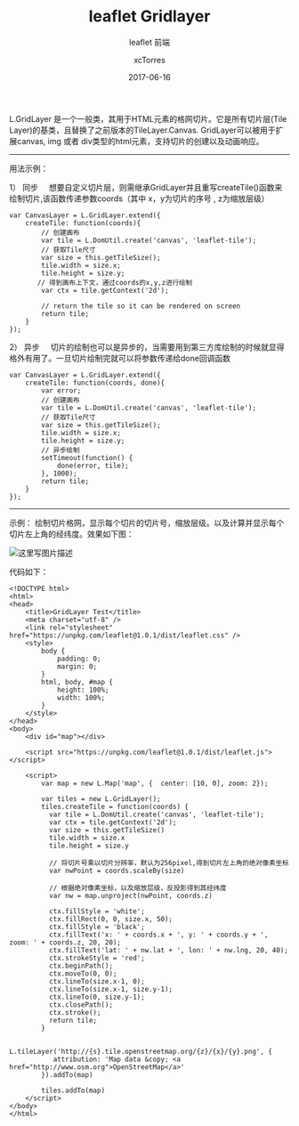﻿---
layout:     post
title:      "leaflet Gridlayer"
subtitle:   "leaflet 前端"
date:       2017-06-16
author:     "xcTorres"
header-img: "img/post-bg-unix-linux.jpg"
tags:
    - 前端
---

L.GridLayer 是一个一般类，其用于HTML元素的格网切片。它是所有切片层(Tile Layer)的基类，且替换了之前版本的TileLayer.Canvas. GridLayer可以被用于扩展canvas, img 或者 div类型的html元素，支持切片的创建以及动画响应。


----------
用法示例：

 1） 同步
&nbsp;&nbsp;&nbsp;&nbsp;想要自定义切片层，则需继承GridLayer并且重写createTile()函数来绘制切片,该函数传递参数coords（其中 x，y为切片的序号 , z为缩放层级）

```
var CanvasLayer = L.GridLayer.extend({
    createTile: function(coords){
        // 创建画布
        var tile = L.DomUtil.create('canvas', 'leaflet-tile');
        // 获取Tile尺寸
        var size = this.getTileSize();
        tile.width = size.x;
        tile.height = size.y;
	   // 得到画布上下文，通过coords的x,y,z进行绘制
        var ctx = tile.getContext('2d');

        // return the tile so it can be rendered on screen
        return tile;
    }
});

```

 2） 异步
 &nbsp;&nbsp;&nbsp;&nbsp;切片的绘制也可以是异步的，当需要用到第三方库绘制的时候就显得格外有用了。一旦切片绘制完就可以将参数传递给done回调函数
 

```
var CanvasLayer = L.GridLayer.extend({
    createTile: function(coords, done){
        var error;
        // 创建画布
        var tile = L.DomUtil.create('canvas', 'leaflet-tile');
        // 获取Tile尺寸
        var size = this.getTileSize();
        tile.width = size.x;
        tile.height = size.y;
		// 异步绘制
        setTimeout(function() {
            done(error, tile);
        }, 1000);
        return tile;
    }
});

```
----------
示例： 绘制切片格网，显示每个切片的切片号，缩放层级。以及计算并显示每个切片左上角的经纬度。效果如下图：

![这里写图片描述](http://img.blog.csdn.net/20170625201250830?watermark/2/text/aHR0cDovL2Jsb2cuY3Nkbi5uZXQvdTAxMDc5MzIzNg==/font/5a6L5L2T/fontsize/400/fill/I0JBQkFCMA==/dissolve/70/gravity/SouthEast)

代码如下：

```
<!DOCTYPE html>
<html>  
<head>
    <title>GridLayer Test</title>
    <meta charset="utf-8" />
    <link rel="stylesheet" href="https://unpkg.com/leaflet@1.0.1/dist/leaflet.css" />
    <style>
        body {
            padding: 0;
            margin: 0;
        }
        html, body, #map {
            height: 100%;
            width: 100%;
        }
    </style>
</head>
<body>
    <div id="map"></div>

    <script src="https://unpkg.com/leaflet@1.0.1/dist/leaflet.js"></script>

    <script>
		var map = new L.Map('map', {  center: [10, 0], zoom: 2});
		
		var tiles = new L.GridLayer();
		tiles.createTile = function(coords) {
		  var tile = L.DomUtil.create('canvas', 'leaflet-tile');
		  var ctx = tile.getContext('2d');
		  var size = this.getTileSize()
		  tile.width = size.x
		  tile.height = size.y
		  
		  // 将切片号乘以切片分辨率，默认为256pixel,得到切片左上角的绝对像素坐标
		  var nwPoint = coords.scaleBy(size)
		  
		  // 根据绝对像素坐标，以及缩放层级，反投影得到其经纬度
		  var nw = map.unproject(nwPoint, coords.z)
		  
		  ctx.fillStyle = 'white';
		  ctx.fillRect(0, 0, size.x, 50);
		  ctx.fillStyle = 'black';
		  ctx.fillText('x: ' + coords.x + ', y: ' + coords.y + ', zoom: ' + coords.z, 20, 20);
		  ctx.fillText('lat: ' + nw.lat + ', lon: ' + nw.lng, 20, 40);
		  ctx.strokeStyle = 'red';
		  ctx.beginPath();
		  ctx.moveTo(0, 0);
		  ctx.lineTo(size.x-1, 0);
		  ctx.lineTo(size.x-1, size.y-1);
		  ctx.lineTo(0, size.y-1);
		  ctx.closePath();
		  ctx.stroke();
		  return tile;
		}
		
		L.tileLayer('http://{s}.tile.openstreetmap.org/{z}/{x}/{y}.png', {
		   attribution: 'Map data &copy; <a href="http://www.osm.org">OpenStreetMap</a>'
		}).addTo(map)
			
		tiles.addTo(map)
    </script>
</body>
</html>
```


